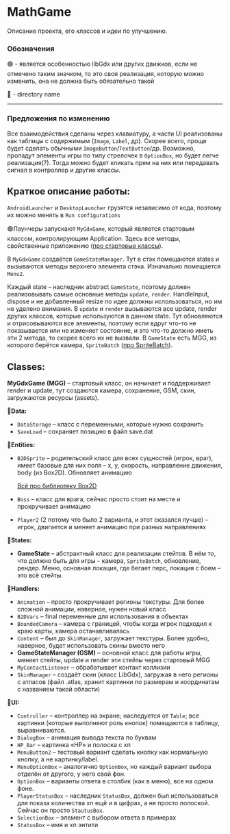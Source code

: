 # MathGame
Описание проекта, его классов и идеи по улучшению.
### Обозначения
🟢 - является особенностью libGdx или других движков, если не отмечено таким значком,
то это своя реализация, которую можно изменить, она не должна быть обязательно такой

📁 - directory name
___
### Предложения по изменению
Все взаимодействия сделаны через клавиатуру, а части UI реализованы как таблицы с содержимым (`Image`, `Label`, др). 
Скорее всего, проще будет сделать обычными `ImageButton`/`TextButton`/др. 
Возможно, пропадут элементы игры по типу стрелочек в `OptionBox`, но будет легче реализация(?).
Тогда можно будет кликать прям на них или передавать сигнал в контроллер и другие классы.
## Краткое описание работы:
`AndroidLauncher` и `DesktopLauncher` грузятся независимо от кода, поэтому их можно менять в `Run configurations`
 
🟢Лаунчеры запускают `MyGdxGame`, который является стартовым классом, контролирующим Application. 
Здесь все методы, свойственные приложению ([про стартовые классы](https://libgdx.com/wiki/app/starter-classes-and-configuration)).

В `MyGdxGame` создаётся `GameStateManager`.
Тут в стэк помещаются states и вызываются методы верхнего элемента стэка. Изначально помещается `Menu2`.

Каждый state – наследник abstract `GameState`, поэтому должен реализовывать самые основные методы `update`, `render`. 
HandleInput, dispose и не добавленный resize по идее должны использоваться, но им не уделено внимания.
В `update` и `render` вызываются все update, render других классов, которые используются в данном state.
Тут обновляются и отрисовываются все элементы, поэтому если вдруг что-то не показывается или не изменяет состояние,
и это что-то должно иметь эти 2 метода, то скорее всего их не вызвали. В `GameState` есть MGG, 
из которого берётся камера, `SpriteBatch` ([про SpriteBatch](https://libgdx.com/wiki/graphics/2d/spritebatch-textureregions-and-sprites)).

## Classes:
**MyGdxGame (MGG)** – стартовый класс, он начинает и поддерживает render и update, тут создаются камера, сохранение, GSM, скин, загружаются ресурсы (assets).

**📁Data:**

- `DataStorage` – класс с переменными, которые нужно сохранить
- `SaveLoad` – сохраняет позицию в файл save.dat

**📁Entities:**

- `B2DSprite` – родительский класс для всех сущностей (игрок, враг), имеет базовые для них поля – x, y, скорость, 
направление движения, body (из Box2D). Обновляет анимацию

	[Всё про библиотеку Box2D](https://libgdx.com/wiki/extensions/physics/box2d)

- `Boss` – класс для врага, сейчас просто стоит на месте и прокручивает анимацию
- `Player2` (2 потому что было 2 варианта, и этот оказался лучше) – игрок, двигается и меняет анимацию при разных направлениях
 
**📁States:**

- **GameState** – абстрактный класс для реализации стейтов. В нём то, что должно быть для игры – камера, `SpriteBatch`, 
обновление, рендер. Меню, основная локация, где бегает перс, локация с боем – это всё стейты.

**📁Handlers:**

- `Animation` – просто прокручивает регионы текстуры. Для более сложной анимации, наверное, нужен новый класс
- `B2DVars` – final переменные для использования в объектах
- `BoundedCamera` – камера с границей, чтобы когда игрок подходил к краю карты, камера останавливалась
- `Content` – был до `SkinManager`, загружает текстуры. Более удобно, наверное, будет использовать скины вместо него
- **GameStateManager (GSM)** – основной класс для работы игры, меняет стейты, update и render эти стейты через стартовый MGG
- `MyContactListener` – обрабатывает контакт коллизии
- `SkinManager` – создаёт скин (класс LibGdx), загружая в него регионы с атласов 
(файл .atlas, хранит картинки по размерам и координатам с названием такой области)

**📁UI:**

- `Controller` – контроллер на экране; наследуется от `Table`; все картинки (которые выполняют роль кнопок) помещаются в таблицу, выравниваются.
- `DialogBox` – анимация вывода текста по буквам
- `HP_Bar` – картинка «HP» и полоска с хп
- `MenuButton2` – тестовый вариант сделать кнопку как нормальную кнопку, а не картинку/label.
- `MenuOptionBox` – аналогично `OptionBox`, но каждый вариант выбора отделён от другого, у него свой фон.
- `OptionBox` – варианты ответа в столбик (как в меню), все на одном фоне.
- `PlayerStatusBox` – наследник `StatusBox`, должен был использоваться для показа количества хп ещё и в цифрах, а не просто полоской. Сейчас он просто `StautusBox`.
- `SelectionBox` – элемент с выбором ответа в примерах
- `StatusBox` – имя и хп энтити
